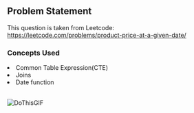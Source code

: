 ## Problem Statement

This question is taken from Leetcode: https://leetcode.com/problems/product-price-at-a-given-date/

### Concepts Used
<li>Common Table Expression(CTE)</li>
<li>Joins</li>
<li>Date function</li>
<br>

![DoThisGIF](https://github.com/HeatTransfer/SQL_Mastery_Marathon/assets/53636141/0c0a6638-012a-4484-b760-67e655b547b8)

